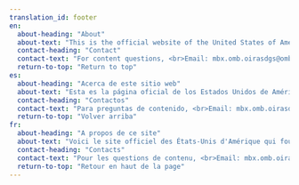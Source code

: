 ```yaml
---
translation_id: footer
en:
  about-heading: "About"
  about-text: "This is the official website of the United States of America used for providing information on the U.S. National Statistics for the U.N. Sustainable Development Goals.  It is developed in collaboration with the US Office of Management and Budget, Office of Information and Regulatory Affairs: the US Department of State, Office of International Organizations; the US General Services Administration; and the US Office of Science and Technology Policy."
  contact-heading: "Contact"
  contact-text: "For content questions, <br>Email: mbx.omb.oirasdgs@omb.eop.gov <br>For site functionality, <br>Email: datagov@gsa.gov"
  return-to-top: "Return to top"
es:
  about-heading: "Acerca de este sitio web"
  about-text: "Esta es la página oficial de los Estados Unidos de América, proporcionando información para estadisticas nacionales de los indicadores globales de los Objetivos de Desarrollo Sostenible (ODS) de las Naciones Unidas. Este sitio web se desarrolló en colaboración con las siguientes agencias: Office of Management and Budget, US Department of State, US General Services Administration y US Office of Science and Technology Policy."
  contact-heading: "Contactos"
  contact-text: "Para preguntas de contenido, <br>Email: mbx.omb.oirasdgs@omb.eop.gov <br>Para preguntas tecnicas sobre el sitio web, <br>Email: datagov@gsa.gov"
  return-to-top: "Volver arriba"
fr:
  about-heading: "A propos de ce site"
  about-text: "Voici le site officiel des États-Unis d'Amérique qui fournit des informations sur les indicateurs nationaux des Objectifs de développement durable (ODD) des Nations Unies. Ce site est élaboré en collaboration avec les agences suivantes: Office of Management and Budget, US Department of State, US General Services Administration y US Office of Science and Technology Policy."
  contact-heading: "Contacts"
  contact-text: "Pour les questions de contenu, <br>Email: mbx.omb.oirasdgs@omb.eop.gov <br>Pour des questions techniques sur le site, <br>Email: datagov@gsa.gov"
  return-to-top: "Retour en haut de la page"
---
```

